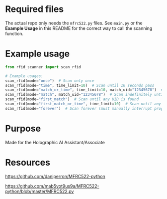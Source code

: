 # Required files
The actual repo only needs the  `mfrc522.py` files.  See `main.py` or the **Example Usage** in this README for the correct way to call the scanning function.
# Example usage
```python
from rfid_scanner import scan_rfid

# Example usages:
scan_rfid(mode="once")  # Scan only once
scan_rfid(mode="time", time_limit=10)  # Scan until 10 seconds pass
scan_rfid(mode="match_or_time", time_limit=10, match_uid="12345678")  # Scan until match or time runs out
scan_rfid(mode="match", match_uid="12345678")  # Scan indefinitely until a match is found
scan_rfid(mode="first_match")  # Scan until any UID is found
scan_rfid(mode="first_match_or_time", time_limit=10)  # Scan until any UID is found or time runs out
scan_rfid(mode="forever")  # Scan forever (must manually interrupt program to stop)

```


# Purpose
Made for the Holographic AI Assistant/Associate
# Resources
https://github.com/danjperron/MFRC522-python

https://github.com/mab5vot9us9a/MFRC522-python/blob/master/MFRC522.py 
